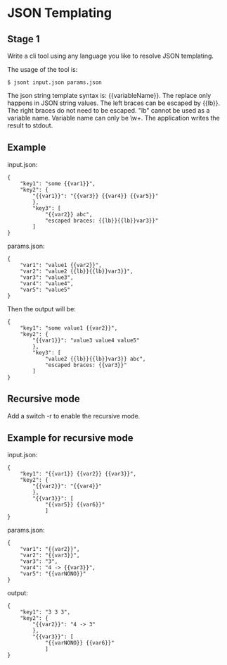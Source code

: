 # JSON Templating

## Stage 1

Write a cli tool using any language you like to resolve JSON templating. 

The usage of the tool is:

`$ jsont input.json params.json`

The json string template syntax is: {{variableName}}. The replace only happens in JSON string values. The left braces can be escaped by {{lb}}. The right braces do not need to be escaped. "lb" cannot be used as a variable name. Variable name can only be \w+. The application writes the result to stdout.

## Example

input.json:
```
{
    "key1": "some {{var1}}",
    "key2": {
        "{{var1}}": "{{var3}} {{var4}} {{var5}}"
        },
        "key3": [
            "{{var2}} abc",
            "escaped braces: {{lb}}{{lb}}var3}}"
        ]
}
```

params.json:
```
{
    "var1": "value1 {{var2}}",
    "var2": "value2 {{lb}}{{lb}}var3}}",
    "var3": "value3",
    "var4": "value4",
    "var5": "value5"
}
```
Then the output will be:
```
{
    "key1": "some value1 {{var2}}",
    "key2": {
        "{{var1}}": "value3 value4 value5"
        },
        "key3": [
            "value2 {{lb}}{{lb}}var3}} abc",
            "escaped braces: {{var3}}"
        ]
}
```

## Recursive mode

Add a switch -r to enable the recursive mode.

## Example for recursive mode


input.json:
```
{
    "key1": "{{var1}} {{var2}} {{var3}}",
    "key2": {
        "{{var2}}": "{{var4}}"
        },
        "{{var3}}": [
            "{{var5}} {{var6}}"
            ]
}
```
params.json:
```
{
    "var1": "{{var2}}",
    "var2": "{{var3}}",
    "var3": "3",
    "var4": "4 -> {{var3}}",
    "var5": "{{varNONO}}"
}
```
output:
```
{
    "key1": "3 3 3",
    "key2": {
        "{{var2}}": "4 -> 3"
        },
        "{{var3}}": [
            "{{varNONO}} {{var6}}"
            ]
}
```

